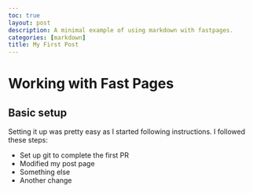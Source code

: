 ```yaml
---
toc: true
layout: post
description: A minimal example of using markdown with fastpages.
categories: [markdown]
title: My First Post
---
```

# Working with Fast Pages

## Basic setup

Setting it up was pretty easy as I started following instructions. I followed these steps:

- Set up git to complete the first PR
- Modified my post page
- Something else
- Another change



[^1]: And this is my footnote.
